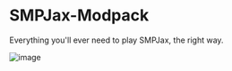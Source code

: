 # SMPJax-Modpack
Everything you'll ever need to play SMPJax, the right way.

![image](https://user-images.githubusercontent.com/93849152/148656835-627aa4f6-eef6-450a-8625-8a12c5e80d7d.png)
